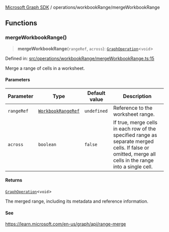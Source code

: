 [Microsoft Graph SDK](../../README.md) / operations/workbookRange/mergeWorkbookRange

## Functions

### mergeWorkbookRange()

> **mergeWorkbookRange**(`rangeRef`, `across`): [`GraphOperation`](../../models/GraphOperation.md#graphoperation)\<`void`\>

Defined in: [src/operations/workbookRange/mergeWorkbookRange.ts:15](https://github.com/Future-Secure-AI/microsoft-graph/blob/main/src/operations/workbookRange/mergeWorkbookRange.ts#L15)

Merge a range of cells in a worksheet.

#### Parameters

| Parameter | Type | Default value | Description |
| ------ | ------ | ------ | ------ |
| `rangeRef` | [`WorkbookRangeRef`](../../models/WorkbookRangeRef.md#workbookrangeref) | `undefined` | Reference to the worksheet range. |
| `across` | `boolean` | `false` | If true, merge cells in each row of the specified range as separate merged cells. If false or omitted, merge all cells in the range into a single cell. |

#### Returns

[`GraphOperation`](../../models/GraphOperation.md#graphoperation)\<`void`\>

The merged range, including its metadata and reference information.

#### See

https://learn.microsoft.com/en-us/graph/api/range-merge
